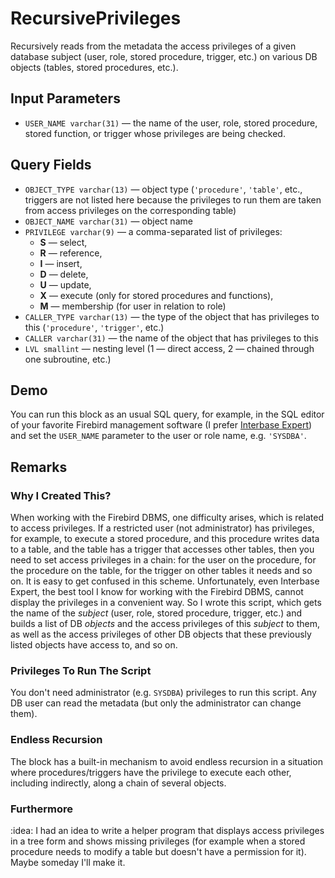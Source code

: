 RecursivePrivileges
===================

Recursively reads from the metadata the access privileges of a given database subject (user, role, stored procedure, trigger, etc.) on various DB objects (tables, stored procedures, etc.).

Input Parameters
----------------

* `USER_NAME varchar(31)` — the name of the user, role, stored procedure, stored function, or trigger whose privileges are being checked.

Query Fields
------------

* `OBJECT_TYPE varchar(13)` — object type (`'procedure'`, `'table'`, etc., triggers are not listed here because the privileges to run them are taken from access privileges on the corresponding table)
* `OBJECT_NAME varchar(31)` — object name
* `PRIVILEGE varchar(9)` — a comma-separated list of privileges:
  * **S** — select,
  * **R** — reference,
  * **I** — insert,
  * **D** — delete,
  * **U** — update,
  * **X** — execute (only for stored procedures and functions),
  * **M** — membership (for user in relation to role)
* `CALLER_TYPE varchar(13)` — the type of the object that has privileges to this (`'procedure'`, `'trigger'`, etc.)
* `CALLER varchar(31)` — the name of the object that has privileges to this
* `LVL smallint` — nesting level (1 — direct access, 2 — chained through one subroutine, etc.)

Demo
----

You can run this block as an usual SQL query, for example, in the SQL editor of your favorite Firebird management software (I prefer [Interbase Expert](https://www.ibexpert.net/ibe/)) and set the `USER_NAME` parameter to the user or role name, e.g. `'SYSDBA'`.

Remarks
-------

### Why I Created This?

When working with the Firebird DBMS, one difficulty arises, which is related to access privileges. If a restricted user (not administrator) has privileges, for example, to execute a stored procedure, and this procedure writes data to a table, and the table has a trigger that accesses other tables, then you need to set access privileges in a chain: for the user on the procedure, for the procedure on the table, for the trigger on other tables it needs and so on. It is easy to get confused in this scheme. Unfortunately, even Interbase Expert, the best tool I know for working with the Firebird DBMS, cannot display the privileges in a convenient way. So I wrote this script, which gets the name of the *subject* (user, role, stored procedure, trigger, etc.) and builds a list of DB *objects* and the access privileges of this *subject* to them, as well as the access privileges of other DB objects that these previously listed objects have access to, and so on.

### Privileges To Run The Script

You don't need administrator (e.g. `SYSDBA`) privileges to run this script. Any DB user can read the metadata (but only the administrator can change them).

### Endless Recursion

The block has a built-in mechanism to avoid endless recursion in a situation where procedures/triggers have the privilege to execute each other, including indirectly, along a chain of several objects.

### Furthermore

:idea: I had an idea to write a helper program that displays access privileges in a tree form and shows missing privileges (for example when a stored procedure needs to modify a table but doesn't have a permission for it). Maybe someday I'll make it.